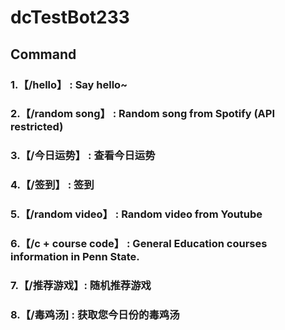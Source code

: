 # dcTestBot233

## Command

### 1.【/hello】 : Say hello~ 

### 2.【/random song】 : Random song from Spotify (API restricted)

### 3.【/今日运势】 : 查看今日运势 

### 4.【/签到】 : 签到

### 5.【/random video】 : Random video from Youtube 

### 6.【/c + course code】 : General Education courses information in Penn State.

### 7.【/推荐游戏】: 随机推荐游戏

### 8.【/毒鸡汤] : 获取您今日份的毒鸡汤
